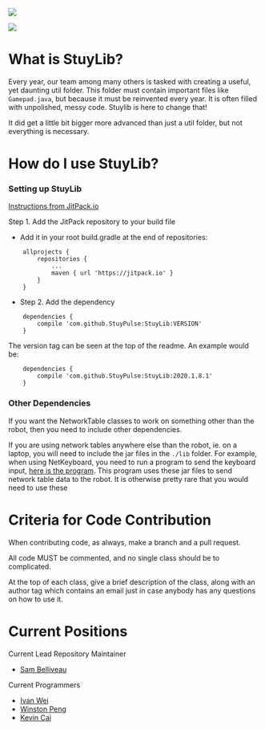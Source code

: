 ![](https://github.com/StuyPulse/StuyLib/raw/master/pictures/StuyLib%20Banner.png)

[![](https://jitpack.io/v/StuyPulse/StuyLib.svg)](https://jitpack.io/#StuyPulse/StuyLib)

# What is StuyLib?

Every year, our team among many others is tasked with creating a useful, yet daunting util folder. This folder must contain important files like `Gamepad.java`, but because it must be reinvented every year. It is often filled with unpolished, messy code. Stuylib is here to change that!

It did get a little bit bigger more advanced than just a util folder, but not everything is necessary.

# How do I use StuyLib?

### Setting up StuyLib

[Instructions from JitPack.io](https://jitpack.io/#StuyPulse/StuyLib)

Step 1. Add the JitPack repository to your build file

 - Add it in your root build.gradle at the end of repositories:
```
	allprojects {
		repositories {
			...
			maven { url 'https://jitpack.io' }
		}
	}
```

 - Step 2. Add the dependency
```
	dependencies {
	    compile 'com.github.StuyPulse:StuyLib:VERSION'
	}
```

The version tag can be seen at the top of the readme. An example would be:
```
	dependencies {
	    compile 'com.github.StuyPulse:StuyLib:2020.1.8.1'
	}
```


### Other Dependencies

If you want the NetworkTable classes to work on something other than the robot, then you need to include other dependencies.

If you are using network tables anywhere else than the robot, ie. on a laptop, you will need to include the jar files in the `./lib` folder. For example, when using NetKeyboard, you need to run a program to send the keyboard input, [here is the program](https://github.com/Sam-Belliveau/NetworkKeyboardServer). This program uses these jar files to send network table data to the robot. It is otherwise pretty rare that you would need to use these

# Criteria for Code Contribution

When contributing code, as always, make a branch and a pull request.

All code MUST be commented, and no single class should be to complicated.

At the top of each class, give a brief description of the class, along with an author tag which contains an email just in case anybody has any questions on how to use it.

# Current Positions

Current Lead Repository Maintainer

 - [Sam Belliveau](https://github.com/Sam-Belliveau)


Current Programmers

 - [Ivan Wei](https://github.com/iwei20)
 - [Winston Peng](https://github.com/CreativePenguin)
 - [Kevin Cai](https://github.com/Kevin16777126)
